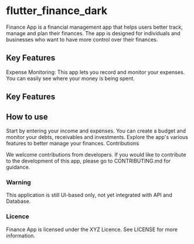 # flutter_finance_dark

Finance App is a financial management app that helps users better track, manage and plan their finances. The app is designed for individuals and businesses who want to have more control over their finances.

## Key Features

Expense Monitoring: This app lets you record and monitor your expenses. You can easily see where your money is being spent.

## Key Features

## How to use
Start by entering your income and expenses.
You can create a budget and monitor your debts, receivables and investments.
Explore the app's various features to better manage your finances.
Contributions

We welcome contributions from developers. If you would like to contribute to the development of this app, please go to CONTRIBUTING.md for guidance.

### Warning
This application is still UI-based only, not yet integrated with API and Database.

### Licence
Finance App is licensed under the XYZ Licence. See LICENSE for more information.
